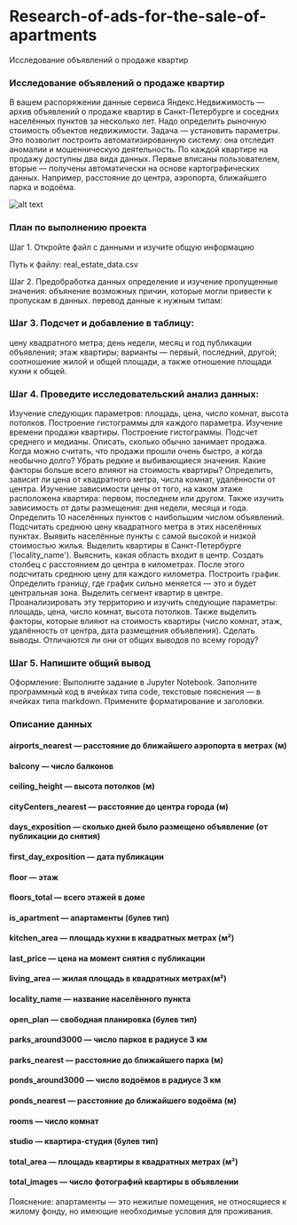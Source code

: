 # Research-of-ads-for-the-sale-of-apartments
Исследование объявлений о продаже квартир

### Исследование объявлений о продаже квартир

В вашем распоряжении данные сервиса Яндекс.Недвижимость — архив объявлений о продаже квартир в Санкт-Петербурге и соседних населённых пунктов за несколько лет. Надо определить рыночную стоимость объектов недвижимости. Задача — установить параметры. Это позволит построить автоматизированную систему: она отследит аномалии и мошенническую деятельность.
По каждой квартире на продажу доступны два вида данных. Первые вписаны пользователем, вторые — получены автоматически на основе картографических данных. Например, расстояние до центра, аэропорта, ближайшего парка и водоёма.

![alt text](https://avatars.mds.yandex.net/get-zen_doc/1911692/pub_5e046c7292414d00aface6d3_5e046ceaaad43600ace5ead5/scale_1200)

### План по выполнению проекта

Шаг 1. Откройте файл с данными и изучите общую информацию

Путь к файлу: real_estate_data.csv

Шаг 2. Предобработка данных
определение и изучение пропущенные значения:
объянение возможных причин, которые могли привести к пропускам в данных.
перевод данные к нужным типам:

### Шаг 3. Подсчет и добавление в таблицу:

цену квадратного метра;
день недели, месяц и год публикации объявления;
этаж квартиры; варианты — первый, последний, другой;
соотношение жилой и общей площади, а также отношение площади кухни к общей.

### Шаг 4. Проведите исследовательский анализ данных:

Изучение следующих параметров: площадь, цена, число комнат, высота потолков. Построение гистограммы для каждого параметра.
Изучение времени продажи квартиры. Построение гистограммы. Подсчет среднего и медианы. Описать, сколько обычно занимает продажа. Когда можно считать, что продажи прошли очень быстро, а когда необычно долго?
Убрать редкие и выбивающиеся значения.
Какие факторы больше всего влияют на стоимость квартиры? Определить, зависит ли цена от квадратного метра, числа комнат, удалённости от центра. Изучение зависимости цены от того, на каком этаже расположена квартира: первом, последнем или другом. Также изучить зависимость от даты размещения: дня недели, месяца и года.
Определить 10 населённых пунктов с наибольшим числом объявлений. Подсчитать среднюю цену квадратного метра в этих населённых пунктах. Выявить населённые пункты с самой высокой и низкой стоимостью жилья.
Выделить квартиры в Санкт-Петербурге ('locality_name'). Выяснить, какая область входит в центр. Создать столбец с расстоянием до центра в километрах. После этого подсчитать среднюю цену для каждого километра. Построить график. Определить границу, где график сильно меняется — это и будет центральная зона.
Выделить сегмент квартир в центре. Проанализировать эту территорию и изучить следующие параметры: площадь, цена, число комнат, высота потолков. Также выделить факторы, которые влияют на стоимость квартиры (число комнат, этаж, удалённость от центра, дата размещения объявления). Сделать выводы. Отличаются ли они от общих выводов по всему городу?

### Шаг 5. Напишите общий вывод

Оформление: Выполните задание в Jupyter Notebook. Заполните программный код в ячейках типа code, текстовые пояснения — в ячейках типа markdown. Примените форматирование и заголовки.

### Описание данных

#### airports_nearest — расстояние до ближайшего аэропорта в метрах (м)
#### balcony — число балконов
#### ceiling_height — высота потолков (м)
#### cityCenters_nearest — расстояние до центра города (м)
#### days_exposition — сколько дней было размещено объявление (от публикации до снятия)
#### first_day_exposition — дата публикации
#### floor — этаж
#### floors_total — всего этажей в доме
#### is_apartment — апартаменты (булев тип)
#### kitchen_area — площадь кухни в квадратных метрах (м²)
#### last_price — цена на момент снятия с публикации
#### living_area — жилая площадь в квадратных метрах(м²)
#### locality_name — название населённого пункта
#### open_plan — свободная планировка (булев тип)
#### parks_around3000 — число парков в радиусе 3 км
#### parks_nearest — расстояние до ближайшего парка (м)
#### ponds_around3000 — число водоёмов в радиусе 3 км
#### ponds_nearest — расстояние до ближайшего водоёма (м)
#### rooms — число комнат
#### studio — квартира-студия (булев тип)
#### total_area — площадь квартиры в квадратных метрах (м²)
#### total_images — число фотографий квартиры в объявлении

Пояснение: апартаменты — это нежилые помещения, не относящиеся к жилому фонду, но имеющие необходимые условия для проживания.

